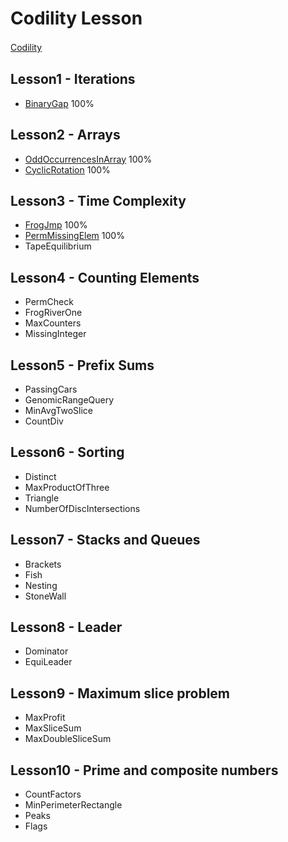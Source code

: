 # Codility Lesson
[Codility](https://app.codility.com/programmers/lessons/1-iterations/) 
 　
## Lesson1 - Iterations
- [BinaryGap](https://github.com/t-takaya/codilitySolution/blob/master/src/main/scala/lesson1/BinaryGap.scala) 100%

## Lesson2 - Arrays
- [OddOccurrencesInArray](https://github.com/t-takaya/codilitySolution/blob/master/src/main/scala/lesson2/OddOccurrencesInArray.scala) 100%
- [CyclicRotation](https://github.com/t-takaya/codilitySolution/blob/master/src/main/scala/lesson2/CyclicRotation.scala) 100%

## Lesson3 - Time Complexity
- [FrogJmp](https://github.com/t-takaya/codilitySolution/blob/master/src/main/scala/lesson3/FrogJmp.scala) 100%
- [PermMissingElem](https://github.com/t-takaya/codilitySolution/blob/master/src/main/scala/lesson3/PermMissingElem.scala) 100%
- TapeEquilibrium

## Lesson4 - Counting Elements
- PermCheck
- FrogRiverOne
- MaxCounters
- MissingInteger

## Lesson5 - Prefix Sums
- PassingCars
- GenomicRangeQuery
- MinAvgTwoSlice
- CountDiv

## Lesson6 - Sorting
- Distinct
- MaxProductOfThree
- Triangle
- NumberOfDiscIntersections

## Lesson7 - Stacks and Queues
- Brackets
- Fish
- Nesting
- StoneWall

## Lesson8 - Leader
- Dominator
- EquiLeader

## Lesson9 - Maximum slice problem
- MaxProfit
- MaxSliceSum
- MaxDoubleSliceSum

## Lesson10 - Prime and composite numbers
- CountFactors
- MinPerimeterRectangle
- Peaks
- Flags

